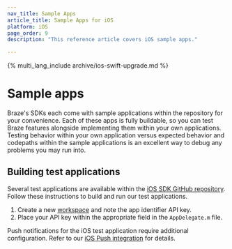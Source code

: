 ```yaml
---
nav_title: Sample Apps
article_title: Sample Apps for iOS
platform: iOS
page_order: 9
description: "This reference article covers iOS sample apps."

---
```


{% multi_lang_include archive/ios-swift-upgrade.md %}

# Sample apps

Braze's SDKs each come with sample applications within the repository for your convenience. Each of these apps is fully buildable, so you can test Braze features alongside implementing them within your own applications. Testing behavior within your own application versus expected behavior and codepaths within the sample applications is an excellent way to debug any problems you may run into.

## Building test applications
Several test applications are available within the [iOS SDK GitHub repository][1]. Follow these instructions to build and run our test applications.

1. Create a new [workspace][25] and note the app identifier API key.
2. Place your API key within the appropriate field in the `AppDelegate.m` file.

Push notifications for the iOS test application require additional configuration. Refer to our [iOS Push integration][7] for details.

[1]: https://github.com/appboy/appboy-ios-sdk "Appboy iOS GitHub Repository"
[25]: {{site.baseurl}}/developer_guide/platform_wide/app_group_configuration/#creating-your-app-group-in-my-apps
[7]: {{site.baseurl}}/developer_guide/platform_integration_guides/ios/push_notifications/integration/
